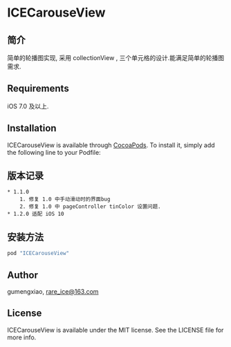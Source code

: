 # ICECarouseView

## 简介
简单的轮播图实现, 采用 collectionView , 三个单元格的设计.能满足简单的轮播图需求.

## Requirements

iOS 7.0 及以上.


## Installation

ICECarouseView is available through [CocoaPods](http://cocoapods.org). To install
it, simply add the following line to your Podfile:

## 版本记录
    * 1.1.0
        1. 修复 1.0 中手动滑动时的界面bug
        2. 修复 1.0 中 pageController tinColor 设置问题.
    * 1.2.0 适配 iOS 10  


## 安装方法
```ruby
pod "ICECarouseView"
```

## Author

gumengxiao, rare_ice@163.com

## License

ICECarouseView is available under the MIT license. See the LICENSE file for more info.
